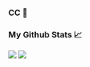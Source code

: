 ### CC 👋

### My Github Stats 📈
![](https://github-readme-stats.vercel.app/api?username=NhProGamer&show_icons=true&theme=cobalt)
[![](https://github-readme-stats.vercel.app/api/top-langs/?username=NhProGamer&layout=compact&theme=cobalt)](https://github.com/anuraghazra/github-readme-stats)
<!--
**NhProGamer/NhProGamer** is a ✨ _special_ ✨ repository because its `README.md` (this file) appears on your GitHub profile.

Here are some ideas to get you started:

- 🔭 I’m currently working on ...
- 🌱 I’m currently learning ...
- 👯 I’m looking to collaborate on ...
- 🤔 I’m looking for help with ...
- 💬 Ask me about ...
- 📫 How to reach me: ...
- 😄 Pronouns: ...
- ⚡ Fun fact: ...
-->
